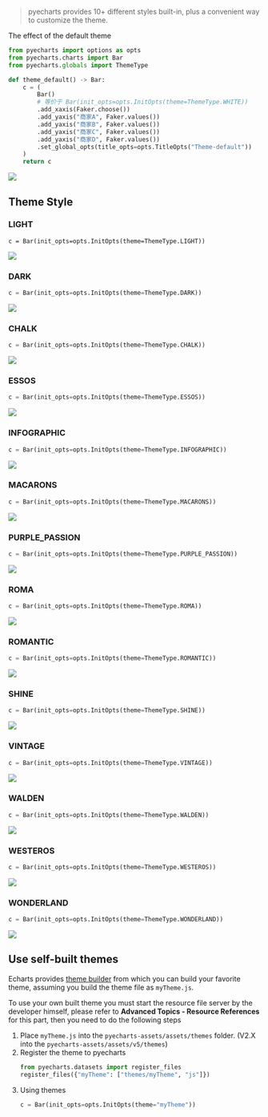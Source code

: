 > pyecharts provides 10+ different styles built-in, plus a convenient way to customize the theme.

The effect of the default theme
```python
from pyecharts import options as opts
from pyecharts.charts import Bar
from pyecharts.globals import ThemeType

def theme_default() -> Bar:
    c = (
        Bar()
        # 等价于 Bar(init_opts=opts.InitOpts(theme=ThemeType.WHITE))
        .add_xaxis(Faker.choose())
        .add_yaxis("商家A", Faker.values())
        .add_yaxis("商家B", Faker.values())
        .add_yaxis("商家C", Faker.values())
        .add_yaxis("商家D", Faker.values())
        .set_global_opts(title_opts=opts.TitleOpts("Theme-default"))
    )
    return c
```
![](https://user-images.githubusercontent.com/19553554/55897058-5bb03a80-5bf2-11e9-9ab8-7d6b5419b68b.png)

## Theme Style

### LIGHT

```pyhon
c = Bar(init_opts=opts.InitOpts(theme=ThemeType.LIGHT))
```
![](https://user-images.githubusercontent.com/19553554/55897092-6cf94700-5bf2-11e9-8fa9-e7d880481a90.png)

### DARK

```python
c = Bar(init_opts=opts.InitOpts(theme=ThemeType.DARK))
```
![](https://user-images.githubusercontent.com/19553554/55897130-80a4ad80-5bf2-11e9-836d-748b15b260ce.png)

### CHALK

```python
c = Bar(init_opts=opts.InitOpts(theme=ThemeType.CHALK))
```
![](https://user-images.githubusercontent.com/19553554/55897251-bd70a480-5bf2-11e9-805e-6c0bd5e76b48.png)

### ESSOS

```python
c = Bar(init_opts=opts.InitOpts(theme=ThemeType.ESSOS))
```
![](https://user-images.githubusercontent.com/19553554/55897288-cfeade00-5bf2-11e9-8b45-1f8aa45a166b.png)

### INFOGRAPHIC

```python
c = Bar(init_opts=opts.InitOpts(theme=ThemeType.INFOGRAPHIC))
```
![](https://user-images.githubusercontent.com/19553554/55897310-dc6f3680-5bf2-11e9-921a-cc8981570378.png)

### MACARONS

```python
c = Bar(init_opts=opts.InitOpts(theme=ThemeType.MACARONS))
```
![](https://user-images.githubusercontent.com/19553554/55897352-ef820680-5bf2-11e9-8d4f-314c2abb40df.png)

### PURPLE_PASSION

```python
c = Bar(init_opts=opts.InitOpts(theme=ThemeType.PURPLE_PASSION))
```
![](https://user-images.githubusercontent.com/19553554/55897399-ff99e600-5bf2-11e9-9135-0a186f0acad5.png)

### ROMA

```python
c = Bar(init_opts=opts.InitOpts(theme=ThemeType.ROMA))
```
![](https://user-images.githubusercontent.com/19553554/55897419-0d4f6b80-5bf3-11e9-8314-f433ab1cca5c.png)

### ROMANTIC

```python
c = Bar(init_opts=opts.InitOpts(theme=ThemeType.ROMANTIC))
```
![](https://user-images.githubusercontent.com/19553554/55897475-2821e000-5bf3-11e9-9079-e8a6458900b2.png)

### SHINE

```python
c = Bar(init_opts=opts.InitOpts(theme=ThemeType.SHINE))
```
![](https://user-images.githubusercontent.com/19553554/55897502-366ffc00-5bf3-11e9-8492-ca9e162dafac.png)

### VINTAGE

```python
c = Bar(init_opts=opts.InitOpts(theme=ThemeType.VINTAGE))
```
![](https://user-images.githubusercontent.com/19553554/55897530-47b90880-5bf3-11e9-89d8-5466f0f7f3b1.png)

### WALDEN

```python
c = Bar(init_opts=opts.InitOpts(theme=ThemeType.WALDEN))
```
![](https://user-images.githubusercontent.com/19553554/55897553-556e8e00-5bf3-11e9-8146-67c3e4d30109.png)

### WESTEROS

```python
c = Bar(init_opts=opts.InitOpts(theme=ThemeType.WESTEROS))
```
![](https://user-images.githubusercontent.com/19553554/55897595-6a4b2180-5bf3-11e9-97b1-61b9c575af9e.png)

### WONDERLAND

```python
c = Bar(init_opts=opts.InitOpts(theme=ThemeType.WONDERLAND))
```
![](https://user-images.githubusercontent.com/19553554/55897678-8bac0d80-5bf3-11e9-9ca4-a85b3868cf81.png)


## Use self-built themes

Echarts provides [theme builder](http://echarts.baidu.com/theme-builder/) from which you can build your favorite theme, assuming you build the theme file as `myTheme.js`.

To use your own built theme you must start the resource file server by the developer himself, please refer to **Advanced Topics - Resource References** for this part, then you need to do the following steps

1. Place `myTheme.js` into the `pyecharts-assets/assets/themes` folder. (V2.X into the `pyecharts-assets/assets/v5/themes`)
2. Register the theme to pyecharts
    ```python
    from pyecharts.datasets import register_files
    register_files({"myTheme": ["themes/myTheme", "js"]})
    ```
3. Using themes
    ```python
    c = Bar(init_opts=opts.InitOpts(theme="myTheme"))
    ```
